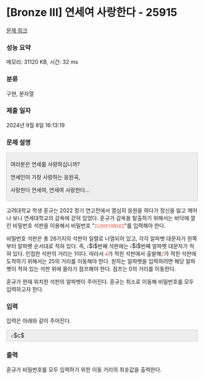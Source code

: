 # [Bronze III] 연세여 사랑한다 - 25915 

[문제 링크](https://www.acmicpc.net/problem/25915) 

### 성능 요약

메모리: 31120 KB, 시간: 32 ms

### 분류

구현, 문자열

### 제출 일자

2024년 9월 8일 16:13:19

### 문제 설명

<div style="background:#eeeeee;border:1px solid #cccccc;padding:5px 10px;">
<p>여러분은 연세를 사랑하십니까?</p>

<p>연세인이 가장 사랑하는 응원곡,</p>

<p>사랑한다 연세여, 연세여 사랑한다...</p>
</div>

<p>고려대학교 학생 훈규는 2022 정기 연고전에서 열심히 응원을 하다가 정신을 잃고 깨어나 보니 연세대학교의 감옥에 갇혀 있었다. 훈규가 감옥을 탈출하기 위해서는 바닥에 깔린 비밀번호 석판을 이용해서 비밀번호 "<span style="color:#e74c3c;"><code>ILOVEYONSEI</code></span>"를 입력해야 한다.</p>

<p>비밀번호 석판은 총 26가지의 석판이 일렬로 나열되어 있고, 각각 알파벳 대문자가 왼쪽부터 알파벳 순서대로 적혀 있다. 즉, <mjx-container class="MathJax" jax="CHTML" style="font-size: 109%; position: relative;"><mjx-math class="MJX-TEX" aria-hidden="true"><mjx-mi class="mjx-i"><mjx-c class="mjx-c1D456 TEX-I"></mjx-c></mjx-mi></mjx-math><mjx-assistive-mml unselectable="on" display="inline"><math xmlns="http://www.w3.org/1998/Math/MathML"><mi>i</mi></math></mjx-assistive-mml><span aria-hidden="true" class="no-mathjax mjx-copytext">$i$</span></mjx-container>번째 석판에는 <mjx-container class="MathJax" jax="CHTML" style="font-size: 109%; position: relative;"><mjx-math class="MJX-TEX" aria-hidden="true"><mjx-mi class="mjx-i"><mjx-c class="mjx-c1D456 TEX-I"></mjx-c></mjx-mi></mjx-math><mjx-assistive-mml unselectable="on" display="inline"><math xmlns="http://www.w3.org/1998/Math/MathML"><mi>i</mi></math></mjx-assistive-mml><span aria-hidden="true" class="no-mathjax mjx-copytext">$i$</span></mjx-container>번째 알파벳 대문자가 적혀 있다. 인접한 석판의 거리는 1이다. 따라서 <span style="color:#e74c3c;"><code>A</code></span>가 적힌 석판에서 출발해<span style="color:#e74c3c;"><code>Z</code></span>가 적힌 석판에 도착하기 위해서는 25의 거리를 이동해야 한다. 원하는 알파벳을 입력하려면 해당 알파벳이 적혀 있는 석판 위에 올라가 점프해야 한다. 점프는 0의 거리를 이동한다.</p>

<p>훈규가 현재 위치한 석판의 알파벳이 주어진다. 훈규는 최소로 이동해 비밀번호를 모두 입력하고자 한다.</p>

### 입력 

 <p>입력은 아래와 같이 주어진다.</p>

<div style="background:#eeeeee;border:1px solid #cccccc;padding:5px 10px;"><mjx-container class="MathJax" jax="CHTML" style="font-size: 109%; position: relative;"> <mjx-math class="MJX-TEX" aria-hidden="true"><mjx-mi class="mjx-i"><mjx-c class="mjx-c1D450 TEX-I"></mjx-c></mjx-mi></mjx-math><mjx-assistive-mml unselectable="on" display="inline"><math xmlns="http://www.w3.org/1998/Math/MathML"><mi>c</mi></math></mjx-assistive-mml><span aria-hidden="true" class="no-mathjax mjx-copytext">$c$</span> </mjx-container></div>

### 출력 

 <p>훈규가 비밀번호를 모두 입력하기 위한 이동 거리의 최솟값을 출력한다.</p>

